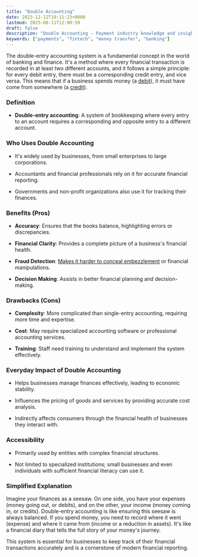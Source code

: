 ```yaml
---
title: "Double Accounting"
date: 2023-12-12T19:11:23+0000
lastmod: 2025-08-11T12:00:59
draft: false
description: "Double Accounting - Payment industry knowledge and insights"
keywords: ["payments", "fintech", "money transfer", "banking"]
---
```


The double-entry accounting system is a fundamental concept in the world of banking and finance. It's a method where every financial transaction is recorded in at least two different accounts, and it follows a simple principle: for every debit entry, there must be a corresponding credit entry, and vice versa. This means that if a business spends money (a [debit](https://faisalkhanllc.xyz/resources/payments-wiki/d/debit/)), it must have come from somewhere (a [credit](https://faisalkhanllc.xyz/resources/payments-wiki/c/credit/)).

### Definition

- **Double-entry accounting**: A system of bookkeeping where every entry to an account requires a corresponding and opposite entry to a different account.

### Who Uses Double Accounting

- It's widely used by businesses, from small enterprises to large corporations.

- Accountants and financial professionals rely on it for accurate financial reporting.

- Governments and non-profit organizations also use it for tracking their finances.

### Benefits (Pros)

- **Accuracy**: Ensures that the books balance, highlighting errors or discrepancies.

- **Financial Clarity**: Provides a complete picture of a business's financial health.

- **Fraud Detection**: [Makes it harder to conceal embezzlement](https://faisalkhanllc.xyz/resources/payments-wiki/f/fraud-protection/) or financial manipulations.

- **Decision Making**: Assists in better financial planning and decision-making.

### Drawbacks (Cons)

- **Complexity**: More complicated than single-entry accounting, requiring more time and expertise.

- **Cost**: May require specialized accounting software or professional accounting services.

- **Training**: Staff need training to understand and implement the system effectively.

### Everyday Impact of Double Accounting

- Helps businesses manage finances effectively, leading to economic stability.

- Influences the pricing of goods and services by providing accurate cost analysis.

- Indirectly affects consumers through the financial health of businesses they interact with.

### Accessibility

- Primarily used by entities with complex financial structures.

- Not limited to specialized institutions; small businesses and even individuals with sufficient financial literacy can use it.

### Simplified Explanation

Imagine your finances as a seesaw. On one side, you have your expenses (money going out, or debits), and on the other, your income (money coming in, or credits). Double-entry accounting is like ensuring this seesaw is always balanced. If you spend money, you need to record where it went (expense) and where it came from (income or a reduction in assets). It's like a financial diary that tells the full story of your money's journey.

This system is essential for businesses to keep track of their financial transactions accurately and is a cornerstone of modern financial reporting.